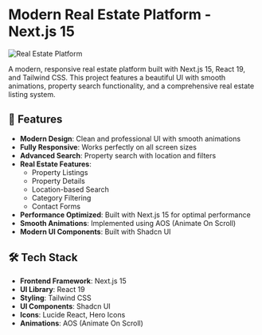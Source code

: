 # Modern Real Estate Platform - Next.js 15

![Real Estate Platform](public/assets/preview.png)

A modern, responsive real estate platform built with Next.js 15, React 19, and Tailwind CSS. This project features a beautiful UI with smooth animations, property search functionality, and a comprehensive real estate listing system.

## 🚀 Features

- **Modern Design**: Clean and professional UI with smooth animations
- **Fully Responsive**: Works perfectly on all screen sizes
- **Advanced Search**: Property search with location and filters
- **Real Estate Features**:
  - Property Listings
  - Property Details
  - Location-based Search
  - Category Filtering
  - Contact Forms
- **Performance Optimized**: Built with Next.js 15 for optimal performance
- **Smooth Animations**: Implemented using AOS (Animate On Scroll)
- **Modern UI Components**: Built with Shadcn UI

## 🛠️ Tech Stack

- **Frontend Framework**: Next.js 15
- **UI Library**: React 19
- **Styling**: Tailwind CSS
- **UI Components**: Shadcn UI
- **Icons**: Lucide React, Hero Icons
- **Animations**: AOS (Animate On Scroll)